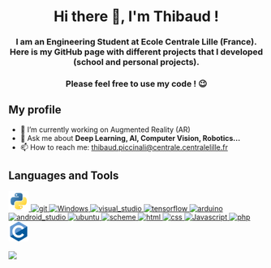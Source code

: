  
<h1 align="center">Hi there 👋, I'm Thibaud !</h1>
<h3 align="center">I am an Engineering Student at Ecole Centrale Lille (France). Here is my GitHub page with different projects that I developed (school and personal projects). </h3> 
<h3 align="center">Please feel free to use my code ! 😉 </h3>

## My profile

- 🔭 I’m currently working on Augmented Reality (AR)
- 💬 Ask me about **Deep Learning, AI, Computer Vision, Robotics...**
- 📫 How to reach me: thibaud.piccinali@centrale.centralelille.fr

## Languages and Tools

<p align="left">
  <a href="https://www.python.org" target="_blank" rel="noreferrer"> <img src="https://raw.githubusercontent.com/devicons/devicon/master/icons/python/python-original.svg" alt="python" width="40" height="40"/> </a>
    <a href="https://git-scm.com/" target="_blank" rel="noreferrer"> <img src="https://www.vectorlogo.zone/logos/git-scm/git-scm-icon.svg" alt="git" width="40" height="40"/> </a> 
    <a href="https://www.microsoft.com/windows" target="_blank" rel="noreferrer"> <img src="https://upload.wikimedia.org/wikipedia/commons/thumb/8/87/Windows_logo_-_2021.svg/1024px-Windows_logo_-_2021.svg.png" alt="Windows" width="40" height="40"/> </a>
   <a href="https://visualstudio.microsoft.com" target="_blank" rel="noreferrer"> <img src="https://upload.wikimedia.org/wikipedia/commons/thumb/9/9a/Visual_Studio_Code_1.35_icon.svg/2048px-Visual_Studio_Code_1.35_icon.svg.png" alt="visual_studio" width="40" height="40"/> </a>
  <a href="https://www.tensorflow.org" target="_blank" rel="noreferrer"> <img src="https://www.vectorlogo.zone/logos/tensorflow/tensorflow-icon.svg" alt="tensorflow" width="40" height="40"/> </a>
 <a href="https://www.arduino.cc/" target="_blank" rel="noreferrer"> <img src="https://cdn.worldvectorlogo.com/logos/arduino-1.svg" alt="arduino" width="40" height="40"/> </a> 
 <a href="https://developer.android.com/" target="_blank" rel="noreferrer"> <img src="https://1.bp.blogspot.com/-LgTa-xDiknI/X4EflN56boI/AAAAAAAAPuk/24YyKnqiGkwRS9-_9suPKkfsAwO4wHYEgCLcBGAsYHQ/s0/image9.png" alt="android_studio" width="40" height="40"/> </a>
  <a href="https://ubuntu.com/" target="_blank" rel="noreferrer"> <img src="https://upload.wikimedia.org/wikipedia/commons/thumb/a/ab/Logo-ubuntu_cof-orange-hex.svg/1200px-Logo-ubuntu_cof-orange-hex.svg.png" alt="ubuntu" width="40" height="40"/> </a>
    <a href="https://www.scheme.org/" target="_blank" rel="noreferrer"> <img src="https://upload.wikimedia.org/wikipedia/commons/c/c1/Racket-logo.svg" alt="scheme" width="40" height="40"/> </a> 
   <a href="https://www.w3schools.com/html/" target="_blank" rel="noreferrer"> <img src="https://upload.wikimedia.org/wikipedia/commons/thumb/6/61/HTML5_logo_and_wordmark.svg/768px-HTML5_logo_and_wordmark.svg.png" alt="html" width="40" height="40"/> </a>  
     <a href="https://www.w3schools.com/css/" target="_blank" rel="noreferrer"> <img src="https://upload.wikimedia.org/wikipedia/commons/thumb/d/d5/CSS3_logo_and_wordmark.svg/1452px-CSS3_logo_and_wordmark.svg.png" alt="css" width="30" height="40"/> </a>  
       <a href="https://www.w3schools.com/js/" target="_blank" rel="noreferrer"> <img src="https://upload.wikimedia.org/wikipedia/commons/thumb/b/ba/Javascript_badge.svg/946px-Javascript_badge.svg.png" alt="Javascript" width="40" height="40"/> </a>  
         <a href="https://www.w3schools.com/php/" target="_blank" rel="noreferrer"> <img src="https://upload.wikimedia.org/wikipedia/commons/thumb/2/27/PHP-logo.svg/2560px-PHP-logo.svg.png" alt="php" width="60" height="40"/> </a>   
  <a href="https://www.cprogramming.com/" target="_blank" rel="noreferrer"> <img src="https://raw.githubusercontent.com/devicons/devicon/master/icons/c/c-original.svg" alt="c" width="40" height="40"/> </a>  

   </p>
<a href="https://github.com/ThibaudPiccinali/github-readme-stats">
  <img align="center" src="https://github-readme-stats.vercel.app/api/top-langs/?username=ThibaudPiccinali&layout=compact" />
</a>

